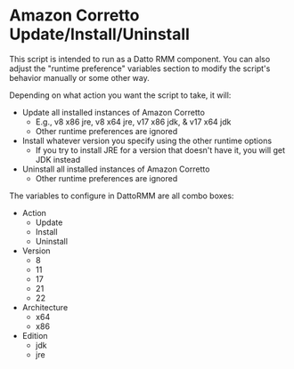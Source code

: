# Amazon Corretto Update/Install/Uninstall
This script is intended to run as a Datto RMM component. You can also adjust the "runtime preference" variables section to modify the script's behavior manually or some other way.

Depending on what action you want the script to take, it will:
- Update all installed instances of Amazon Corretto
  - E.g., v8 x86 jre, v8 x64 jre, v17 x86 jdk, & v17 x64 jdk
  - Other runtime preferences are ignored
- Install whatever version you specify using the other runtime options
  - If you try to install JRE for a version that doesn't have it, you will get JDK instead
- Uninstall all installed instances of Amazon Corretto
  - Other runtime preferences are ignored

The variables to configure in DattoRMM are all combo boxes:
- Action
  - Update
  - Install
  - Uninstall
- Version
  - 8
  - 11
  - 17
  - 21
  - 22
- Architecture
  - x64
  - x86
- Edition
  - jdk
  - jre
